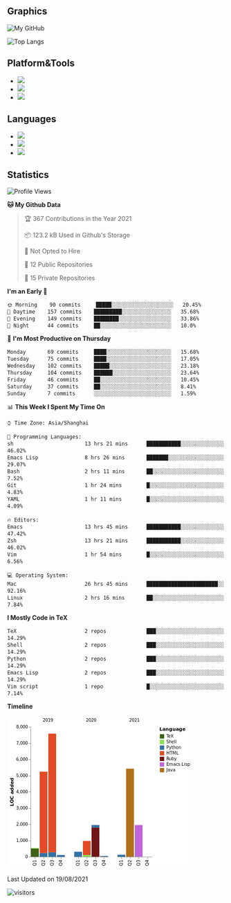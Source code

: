 ## Graphics

![My GitHub](https://github-readme-stats.vercel.app/api?username=SteamedFish&count_private=true&show_icons=true&theme=buefy&include_all_commits=false)

![Top Langs](https://github-readme-stats.vercel.app/api/top-langs/?username=SteamedFish&theme=buefy&hide=ruby&count_private=true&show_icons=true&layout=compact)

## Platform&Tools

* [![](https://img.shields.io/badge/ArchLinux--purple?style=flat-square&logo=ArchLinux)](https://www.archlinux.org/)
* [![](https://img.shields.io/badge/Gentoo-testing-purple?style=flat-square&logo=Gentoo)](https://www.gentoo.org/)
* [![](https://img.shields.io/badge/Doom%20Emacs-28-blue?style=flat-square&logo=Gnu%20emacs&logoColor=white)](https://www.gnu.org/software/emacs/)

## Languages

* [![](https://img.shields.io/badge/-Python-3776AB?style=flat-square&logo=python&logoColor=white)](https://www.python.org/)
* [![](https://img.shields.io/badge/-Bash-00ADD8?style=flat-square&logo=Gnu-bash&logoColor=white)](https://www.gnu.org/software/bash/)
* [![](https://img.shields.io/badge/-Go-00ADD8?style=flat-square&logo=go&logoColor=white)](https://golang.org/)

## Statistics

<!--START_SECTION:waka-->
![Profile Views](http://img.shields.io/badge/Profile%20Views-7-blue)

**🐱 My Github Data** 

> 🏆 367 Contributions in the Year 2021
 > 
> 📦 123.2 kB Used in Github's Storage 
 > 
> 🚫 Not Opted to Hire
 > 
> 📜 12 Public Repositories 
 > 
> 🔑 15 Private Repositories  
 > 
**I'm an Early 🐤** 

```text
🌞 Morning    90 commits     █████░░░░░░░░░░░░░░░░░░░░   20.45% 
🌆 Daytime    157 commits    █████████░░░░░░░░░░░░░░░░   35.68% 
🌃 Evening    149 commits    ████████░░░░░░░░░░░░░░░░░   33.86% 
🌙 Night      44 commits     ██░░░░░░░░░░░░░░░░░░░░░░░   10.0%

```
📅 **I'm Most Productive on Thursday** 

```text
Monday       69 commits     ████░░░░░░░░░░░░░░░░░░░░░   15.68% 
Tuesday      75 commits     ████░░░░░░░░░░░░░░░░░░░░░   17.05% 
Wednesday    102 commits    █████░░░░░░░░░░░░░░░░░░░░   23.18% 
Thursday     104 commits    ██████░░░░░░░░░░░░░░░░░░░   23.64% 
Friday       46 commits     ██░░░░░░░░░░░░░░░░░░░░░░░   10.45% 
Saturday     37 commits     ██░░░░░░░░░░░░░░░░░░░░░░░   8.41% 
Sunday       7 commits      ░░░░░░░░░░░░░░░░░░░░░░░░░   1.59%

```


📊 **This Week I Spent My Time On** 

```text
⌚︎ Time Zone: Asia/Shanghai

💬 Programming Languages: 
sh                       13 hrs 21 mins      ███████████░░░░░░░░░░░░░░   46.02% 
Emacs Lisp               8 hrs 26 mins       ███████░░░░░░░░░░░░░░░░░░   29.07% 
Bash                     2 hrs 11 mins       ██░░░░░░░░░░░░░░░░░░░░░░░   7.52% 
Git                      1 hr 24 mins        █░░░░░░░░░░░░░░░░░░░░░░░░   4.83% 
YAML                     1 hr 11 mins        █░░░░░░░░░░░░░░░░░░░░░░░░   4.09%

🔥 Editors: 
Emacs                    13 hrs 45 mins      ███████████░░░░░░░░░░░░░░   47.42% 
Zsh                      13 hrs 21 mins      ███████████░░░░░░░░░░░░░░   46.02% 
Vim                      1 hr 54 mins        █░░░░░░░░░░░░░░░░░░░░░░░░   6.56%

💻 Operating System: 
Mac                      26 hrs 45 mins      ███████████████████████░░   92.16% 
Linux                    2 hrs 16 mins       ██░░░░░░░░░░░░░░░░░░░░░░░   7.84%

```

**I Mostly Code in TeX** 

```text
TeX                      2 repos             ███░░░░░░░░░░░░░░░░░░░░░░   14.29% 
Shell                    2 repos             ███░░░░░░░░░░░░░░░░░░░░░░   14.29% 
Python                   2 repos             ███░░░░░░░░░░░░░░░░░░░░░░   14.29% 
Emacs Lisp               2 repos             ███░░░░░░░░░░░░░░░░░░░░░░   14.29% 
Vim script               1 repo              █░░░░░░░░░░░░░░░░░░░░░░░░   7.14%

```


**Timeline**

![Chart not found](https://raw.githubusercontent.com/SteamedFish/SteamedFish/master/charts/bar_graph.png) 


 Last Updated on 19/08/2021
<!--END_SECTION:waka-->

![visitors](https://visitor-badge.laobi.icu/badge?page_id=SteamedFish.SteamedFish)
